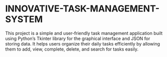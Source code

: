 # INNOVATIVE-TASK-MANAGEMENT-SYSTEM
This project is a simple and user-friendly task management application built using Python’s Tkinter library for the graphical interface and JSON for storing data. It helps users organize their daily tasks efficiently by allowing them to add, view, complete, delete, and search for tasks easily.
